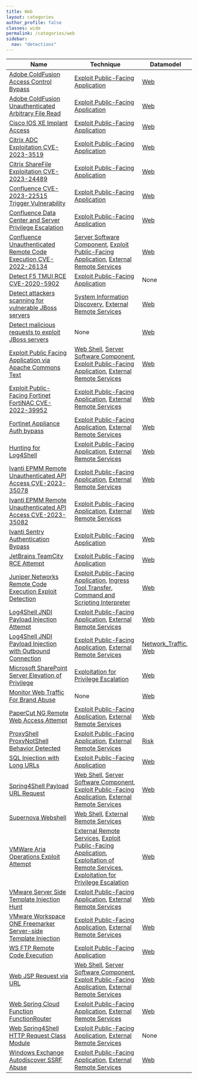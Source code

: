 ```yaml
---
title: Web
layout: categories
author_profile: false
classes: wide
permalink: /categories/web
sidebar:
  nav: "detections"
---
```


| Name    | Technique | Datamodel |
| --------| --------- |------------|
| [Adobe ColdFusion Access Control Bypass](/web/d6821c0b-fcdc-4c95-a77f-e10752fae41a/) | [Exploit Public-Facing Application](/tags/#exploit-public-facing-application) | [Web](https://docs.splunk.com/Documentation/CIM/latest/User/Web) |
| [Adobe ColdFusion Unauthenticated Arbitrary File Read](/web/695aceae-21db-4e7f-93ac-a52e39d02b93/) | [Exploit Public-Facing Application](/tags/#exploit-public-facing-application) | [Web](https://docs.splunk.com/Documentation/CIM/latest/User/Web) |
| [Cisco IOS XE Implant Access](/web/07c36cda-6567-43c3-bc1a-89dff61e2cd9/) | [Exploit Public-Facing Application](/tags/#exploit-public-facing-application) | [Web](https://docs.splunk.com/Documentation/CIM/latest/User/Web) |
| [Citrix ADC Exploitation CVE-2023-3519](/web/76ac2dcb-333c-4a77-8ae9-2720cfae47a8/) | [Exploit Public-Facing Application](/tags/#exploit-public-facing-application) | [Web](https://docs.splunk.com/Documentation/CIM/latest/User/Web) |
| [Citrix ShareFile Exploitation CVE-2023-24489](/web/172c59f2-5fae-45e5-8e51-94445143e93f/) | [Exploit Public-Facing Application](/tags/#exploit-public-facing-application) | [Web](https://docs.splunk.com/Documentation/CIM/latest/User/Web) |
| [Confluence CVE-2023-22515 Trigger Vulnerability](/web/630ea8b2-2800-4f5d-9cbc-d65c567349b0/) | [Exploit Public-Facing Application](/tags/#exploit-public-facing-application) | [Web](https://docs.splunk.com/Documentation/CIM/latest/User/Web) |
| [Confluence Data Center and Server Privilege Escalation](/web/115bebac-0976-4f7d-a3ec-d1fb45a39a11/) | [Exploit Public-Facing Application](/tags/#exploit-public-facing-application) | [Web](https://docs.splunk.com/Documentation/CIM/latest/User/Web) |
| [Confluence Unauthenticated Remote Code Execution CVE-2022-26134](/web/fcf4bd3f-a79f-4b7a-83bf-2692d60b859c/) | [Server Software Component](/tags/#server-software-component), [Exploit Public-Facing Application](/tags/#exploit-public-facing-application), [External Remote Services](/tags/#external-remote-services) | [Web](https://docs.splunk.com/Documentation/CIM/latest/User/Web) |
| [Detect F5 TMUI RCE CVE-2020-5902](/web/810e4dbc-d46e-11ea-87d0-0242ac130003/) | [Exploit Public-Facing Application](/tags/#exploit-public-facing-application) |  None |
| [Detect attackers scanning for vulnerable JBoss servers](/web/104658f4-afdc-499e-9719-17243f982681/) | [System Information Discovery](/tags/#system-information-discovery), [External Remote Services](/tags/#external-remote-services) | [Web](https://docs.splunk.com/Documentation/CIM/latest/User/Web) |
| [Detect malicious requests to exploit JBoss servers](/web/c8bff7a4-11ea-4416-a27d-c5bca472913d/) |  None | [Web](https://docs.splunk.com/Documentation/CIM/latest/User/Web) |
| [Exploit Public Facing Application via Apache Commons Text](/web/19a481e0-c97c-4d14-b1db-75a708eb592e/) | [Web Shell](/tags/#web-shell), [Server Software Component](/tags/#server-software-component), [Exploit Public-Facing Application](/tags/#exploit-public-facing-application), [External Remote Services](/tags/#external-remote-services) | [Web](https://docs.splunk.com/Documentation/CIM/latest/User/Web) |
| [Exploit Public-Facing Fortinet FortiNAC CVE-2022-39952](/web/2038f5c6-5aba-4221-8ae2-ca76e2ca8b97/) | [Exploit Public-Facing Application](/tags/#exploit-public-facing-application), [External Remote Services](/tags/#external-remote-services) | [Web](https://docs.splunk.com/Documentation/CIM/latest/User/Web) |
| [Fortinet Appliance Auth bypass](/web/a83122f2-fa09-4868-a230-544dbc54bc1c/) | [Exploit Public-Facing Application](/tags/#exploit-public-facing-application), [External Remote Services](/tags/#external-remote-services) | [Web](https://docs.splunk.com/Documentation/CIM/latest/User/Web) |
| [Hunting for Log4Shell](/web/158b68fa-5d1a-11ec-aac8-acde48001122/) | [Exploit Public-Facing Application](/tags/#exploit-public-facing-application), [External Remote Services](/tags/#external-remote-services) | [Web](https://docs.splunk.com/Documentation/CIM/latest/User/Web) |
| [Ivanti EPMM Remote Unauthenticated API Access CVE-2023-35078](/web/66b9c9ba-7fb2-4e80-a3a2-496e5e078167/) | [Exploit Public-Facing Application](/tags/#exploit-public-facing-application), [External Remote Services](/tags/#external-remote-services) | [Web](https://docs.splunk.com/Documentation/CIM/latest/User/Web) |
| [Ivanti EPMM Remote Unauthenticated API Access CVE-2023-35082](/web/e03edeba-4942-470c-a664-27253f3ad351/) | [Exploit Public-Facing Application](/tags/#exploit-public-facing-application), [External Remote Services](/tags/#external-remote-services) | [Web](https://docs.splunk.com/Documentation/CIM/latest/User/Web) |
| [Ivanti Sentry Authentication Bypass](/web/b8e0d1cf-e6a8-4d46-a5ae-aebe18ead8f8/) | [Exploit Public-Facing Application](/tags/#exploit-public-facing-application) | [Web](https://docs.splunk.com/Documentation/CIM/latest/User/Web) |
| [JetBrains TeamCity RCE Attempt](/web/89a58e5f-1365-4793-b45c-770abbb32b6c/) | [Exploit Public-Facing Application](/tags/#exploit-public-facing-application) | [Web](https://docs.splunk.com/Documentation/CIM/latest/User/Web) |
| [Juniper Networks Remote Code Execution Exploit Detection](/web/6cc4cc3d-b10a-4fac-be1e-55d384fc690e/) | [Exploit Public-Facing Application](/tags/#exploit-public-facing-application), [Ingress Tool Transfer](/tags/#ingress-tool-transfer), [Command and Scripting Interpreter](/tags/#command-and-scripting-interpreter) | [Web](https://docs.splunk.com/Documentation/CIM/latest/User/Web) |
| [Log4Shell JNDI Payload Injection Attempt](/web/c184f12e-5c90-11ec-bf1f-497c9a704a72/) | [Exploit Public-Facing Application](/tags/#exploit-public-facing-application), [External Remote Services](/tags/#external-remote-services) | [Web](https://docs.splunk.com/Documentation/CIM/latest/User/Web) |
| [Log4Shell JNDI Payload Injection with Outbound Connection](/web/69afee44-5c91-11ec-bf1f-497c9a704a72/) | [Exploit Public-Facing Application](/tags/#exploit-public-facing-application), [External Remote Services](/tags/#external-remote-services) | [Network_Traffic](https://docs.splunk.com/Documentation/CIM/latest/User/NetworkTraffic), [Web](https://docs.splunk.com/Documentation/CIM/latest/User/Web) |
| [Microsoft SharePoint Server Elevation of Privilege](/web/fcf4bd3f-a79f-4b7a-83bf-2692d60b859d/) | [Exploitation for Privilege Escalation](/tags/#exploitation-for-privilege-escalation) | [Web](https://docs.splunk.com/Documentation/CIM/latest/User/Web) |
| [Monitor Web Traffic For Brand Abuse](/web/134da869-e264-4a8f-8d7e-fcd0ec88f301/) |  None | [Web](https://docs.splunk.com/Documentation/CIM/latest/User/Web) |
| [PaperCut NG Remote Web Access Attempt](/web/9fcb214a-dc42-4ce7-a650-f1d2cab16a6a/) | [Exploit Public-Facing Application](/tags/#exploit-public-facing-application), [External Remote Services](/tags/#external-remote-services) | [Web](https://docs.splunk.com/Documentation/CIM/latest/User/Web) |
| [ProxyShell ProxyNotShell Behavior Detected](/web/c32fab32-6aaf-492d-bfaf-acbed8e50cdf/) | [Exploit Public-Facing Application](/tags/#exploit-public-facing-application), [External Remote Services](/tags/#external-remote-services) | [Risk](https://docs.splunk.com/Documentation/CIM/latest/User/Risk) |
| [SQL Injection with Long URLs](/web/e0aad4cf-0790-423b-8328-7564d0d938f9/) | [Exploit Public-Facing Application](/tags/#exploit-public-facing-application) | [Web](https://docs.splunk.com/Documentation/CIM/latest/User/Web) |
| [Spring4Shell Payload URL Request](/web/9d44d649-7d67-4559-95c1-8022ff49420b/) | [Web Shell](/tags/#web-shell), [Server Software Component](/tags/#server-software-component), [Exploit Public-Facing Application](/tags/#exploit-public-facing-application), [External Remote Services](/tags/#external-remote-services) | [Web](https://docs.splunk.com/Documentation/CIM/latest/User/Web) |
| [Supernova Webshell](/web/2ec08a09-9ff1-4dac-b59f-1efd57972ec1/) | [Web Shell](/tags/#web-shell), [External Remote Services](/tags/#external-remote-services) | [Web](https://docs.splunk.com/Documentation/CIM/latest/User/Web) |
| [VMWare Aria Operations Exploit Attempt](/web/d5d865e4-03e6-43da-98f4-28a4f42d4df7/) | [External Remote Services](/tags/#external-remote-services), [Exploit Public-Facing Application](/tags/#exploit-public-facing-application), [Exploitation of Remote Services](/tags/#exploitation-of-remote-services), [Exploitation for Privilege Escalation](/tags/#exploitation-for-privilege-escalation) | [Web](https://docs.splunk.com/Documentation/CIM/latest/User/Web) |
| [VMware Server Side Template Injection Hunt](/web/5796b570-ad12-44df-b1b5-b7e6ae3aabb0/) | [Exploit Public-Facing Application](/tags/#exploit-public-facing-application), [External Remote Services](/tags/#external-remote-services) | [Web](https://docs.splunk.com/Documentation/CIM/latest/User/Web) |
| [VMware Workspace ONE Freemarker Server-side Template Injection](/web/9e5726fe-8fde-460e-bd74-cddcf6c86113/) | [Exploit Public-Facing Application](/tags/#exploit-public-facing-application), [External Remote Services](/tags/#external-remote-services) | [Web](https://docs.splunk.com/Documentation/CIM/latest/User/Web) |
| [WS FTP Remote Code Execution](/web/b84e8f39-4e7b-4d4f-9e7c-fcd29a227845/) | [Exploit Public-Facing Application](/tags/#exploit-public-facing-application) | [Web](https://docs.splunk.com/Documentation/CIM/latest/User/Web) |
| [Web JSP Request via URL](/web/2850c734-2d44-4431-8139-1a56f6f54c01/) | [Web Shell](/tags/#web-shell), [Server Software Component](/tags/#server-software-component), [Exploit Public-Facing Application](/tags/#exploit-public-facing-application), [External Remote Services](/tags/#external-remote-services) | [Web](https://docs.splunk.com/Documentation/CIM/latest/User/Web) |
| [Web Spring Cloud Function FunctionRouter](/web/89dddbad-369a-4f8a-ace2-2439218735bc/) | [Exploit Public-Facing Application](/tags/#exploit-public-facing-application), [External Remote Services](/tags/#external-remote-services) | [Web](https://docs.splunk.com/Documentation/CIM/latest/User/Web) |
| [Web Spring4Shell HTTP Request Class Module](/web/fcdfd69d-0ca3-4476-920e-9b633cb4593e/) | [Exploit Public-Facing Application](/tags/#exploit-public-facing-application), [External Remote Services](/tags/#external-remote-services) |  None |
| [Windows Exchange Autodiscover SSRF Abuse](/web/d436f9e7-0ee7-4a47-864b-6dea2c4e2752/) | [Exploit Public-Facing Application](/tags/#exploit-public-facing-application), [External Remote Services](/tags/#external-remote-services) | [Web](https://docs.splunk.com/Documentation/CIM/latest/User/Web) |